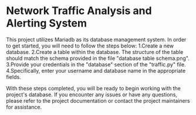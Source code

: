 # Network Traffic Analysis and Alerting System #

This project utilizes Mariadb as its database management system. In order to get started, you will need to follow the steps below:
    1.Create a new database.
    2.Create a table within the database. The structure of the table should match the schema provided in the file "database table schema.png".
    3.Provide your credentials in the "database" section of the "traffic.py" file.
    4.Specifically, enter your username and database name in the appropriate fields.

With these steps completed, you will be ready to begin working with the project's database. If you encounter any issues or have any questions, please refer to the project documentation or contact the project maintainers for assistance.
